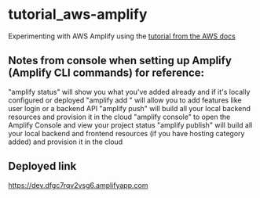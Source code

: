 # tutorial_aws-amplify

Experimenting with AWS Amplify using the [tutorial from the AWS docs](https://docs.amplify.aws/start/getting-started/installation/q/integration/react/)

## Notes from console when setting up Amplify (Amplify CLI commands) for reference:

"amplify status" will show you what you've added already and if it's locally configured or deployed
"amplify add <category>" will allow you to add features like user login or a backend API
"amplify push" will build all your local backend resources and provision it in the cloud
"amplify console" to open the Amplify Console and view your project status
"amplify publish" will build all your local backend and frontend resources (if you have hosting category added) and provision it in the cloud

## Deployed link

https://dev.dfgc7rqv2vsg6.amplifyapp.com
